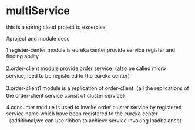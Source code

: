 # multiService
this is a spring cloud project to excercise

#project and module desc

1.register-center module 
is eureka center,provide service register and finding ability

2.order-client module 
provide order service（also be called micro service,need to be registered to the eureka center）

3.order-client1 module 
is a replication of order-client（all the replications of the order-client service consit of cluster service）

4.consumer module 
is used to invoke order cluster service by registered service name which have been registered to the eureka center
（additional,we can use ribbon to achieve service invoking loadbalance）
